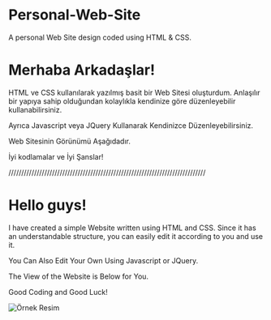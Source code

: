 # Personal-Web-Site
A personal Web Site design coded using HTML &amp; CSS.

<h1> Merhaba Arkadaşlar! </h1>

<p>

HTML ve CSS kullanılarak yazılmış basit bir Web Sitesi oluşturdum. 
Anlaşılır bir yapıya sahip olduğundan kolaylıkla kendinize göre düzenleyebilir kullanabilirsiniz.

Ayrıca Javascript veya JQuery Kullanarak Kendinizce Düzenleyebilirsiniz.
  
Web Sitesinin Görünümü Aşağıdadır.

İyi kodlamalar ve İyi Şanslar!

</p>

/////////////////////////////////////////////////////////////////////////////

<h1> Hello guys! </h1>

<p>

I have created a simple Website written using HTML and CSS.
Since it has an understandable structure, you can easily edit it according to you and use it.

You Can Also Edit Your Own Using Javascript or JQuery.

The View of the Website is Below for You.
  
Good Coding and Good Luck!

</p>

<img src="[https://www.hizliresim.com/6e8ulch](https://i.hizliresim.com/6e8ulch.PNG)" alt="Örnek Resim"/>

